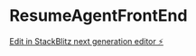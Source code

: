 # ResumeAgentFrontEnd

[Edit in StackBlitz next generation editor ⚡️](https://stackblitz.com/~/github.com/NuckyInSg/ResumeAgentFrontEnd)